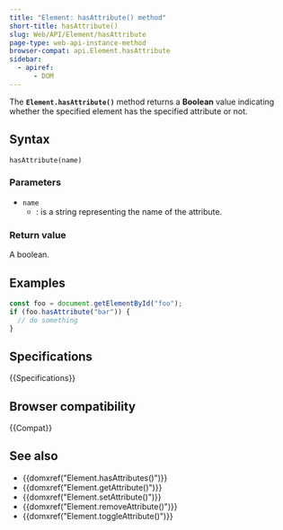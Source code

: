 ```yaml
---
title: "Element: hasAttribute() method"
short-title: hasAttribute()
slug: Web/API/Element/hasAttribute
page-type: web-api-instance-method
browser-compat: api.Element.hasAttribute
sidebar:
  - apiref:
      - DOM
---
```


The **`Element.hasAttribute()`** method returns a
**Boolean** value indicating whether the specified element has the
specified attribute or not.

## Syntax

```js-nolint
hasAttribute(name)
```

### Parameters

- `name`
  - : is a string representing the name of the attribute.

### Return value

A boolean.

## Examples

```js
const foo = document.getElementById("foo");
if (foo.hasAttribute("bar")) {
  // do something
}
```

## Specifications

{{Specifications}}

## Browser compatibility

{{Compat}}

## See also

- {{domxref("Element.hasAttributes()")}}
- {{domxref("Element.getAttribute()")}}
- {{domxref("Element.setAttribute()")}}
- {{domxref("Element.removeAttribute()")}}
- {{domxref("Element.toggleAttribute()")}}
